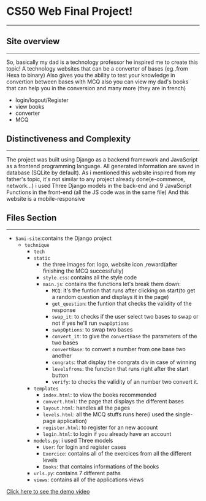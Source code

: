 # CS50 Web Final Project!
---
## Site overview
---
So, basically my dad is a technology professor he inspired me to create this topic!
A technology websites that can be a converter of bases (eg..from Hexa to binary) Also gives you the ability to test your knowledge in convertion between bases with MCQ 
also you can view my dad's books that can help you in the conversion and many more (they are in french)
- login/logout/Register 
- view books  
- converter 
- MCQ 

## Distinctiveness and Complexity
---
The project was built using Django as a backend framework and JavaScript as a frontend programming language. All generated information are saved in database (SQLite by default).
As i mentioned this website inspired from my father's topic, it's not similar to any project already done(e-commerce, network...)
i used Three Django models in the back-end and 9 JavaScript Functions in the front-end (all the JS code was in the same file)
And this website is a mobile-responsive

## Files Section
---
- `Sami-site`:contains the Django project
  - `technique`
    - `tech`
    - `static`
      - the three images for: logo, website icon ,reward(after finishing the MCQ successfully)
      - `style.css`: contains all the style code
      - `main.js`: contains the functions let's break them down:
        - `MCQ`: it's the funtion that runs after clicking on start(to get a random question and displays it in the page)
        - `get_question`: the funtion that checks the validity of the response
        - `swap_it`: to checks if the user select two bases to swap or not if yes he'll run `swapOptions`
        - `swapOptions`: to swap two bases
        - `convert_it`: to give the `convertBase` the parameters of the two bases
        - `convertBase`: to convert a number from one base two another
        - `congrats`: that display the congrats div in case of winning
        - `levelsfroms`: the function that runs right after the start button
        - `verify`: to checks the validity of an number two convert it.
    - `templates`
      - `index.html`: to view the books recommended
      - `convert.html`: the page that displays the different bases
      - `layout.html`: handles all the pages
      - `levels.html`: all the MCQ stuffs runs here(i used the single-page application)
      - `register.html`: to register for an new account
      - `login.html`: to login if you already have an account
    - `models.py`: i used Three models
      - `User`: for login and register cases
      - `Exercice`: contains all of the exercices from all the different levels
      - `Books`: that contains informations of the books
    - `urls.py`: contains 7 different paths
    - `views`: contains all of the applications views


[Click here to see the demo video]()

